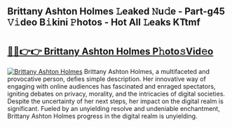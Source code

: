## Brittany Ashton Holmes 𝙻eaked 𝙽u𝚍e - Part-g45 𝚅𝚒deo B𝚒kini 𝙿hotos - Hot All 𝙻eaks KTtmf

# <h2><a href="http://ld4axev.urlbe.top/?page=Brittany+Ashton+Holmes">🔗🔗👉👉 Brittany Ashton Holmes P𝚑oto𝚜Vid𝚎o</a></h2>

[![Brittany Ashton Holmes](https://i.imgur.com/eBuTRDB.gif)](http://ld4axev.urlbe.top/?page=Brittany+Ashton+Holmes)
Brittany Ashton Holmes, a multifaceted and provocative person, defies simple description. Her innovative way of engaging with online audiences has fascinated and enraged spectators, igniting debates on privacy, morality, and the intricacies of digital societies. Despite the uncertainty of her next steps, her impact on the digital realm is significant. Fueled by an unyielding resolve and undeniable enchantment, Brittany Ashton Holmes progress in the digital realm is unyielding.
